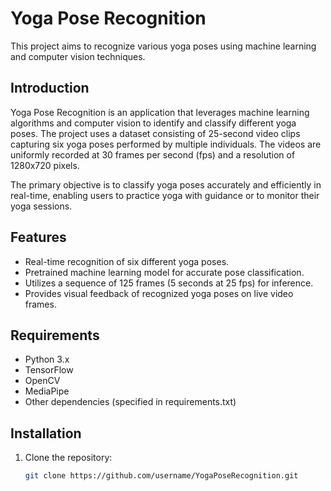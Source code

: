 # Yoga Pose Recognition

This project aims to recognize various yoga poses using machine learning and computer vision techniques.

## Introduction

Yoga Pose Recognition is an application that leverages machine learning algorithms and computer vision to identify and classify different yoga poses. The project uses a dataset consisting of 25-second video clips capturing six yoga poses performed by multiple individuals. The videos are uniformly recorded at 30 frames per second (fps) and a resolution of 1280x720 pixels.

The primary objective is to classify yoga poses accurately and efficiently in real-time, enabling users to practice yoga with guidance or to monitor their yoga sessions.

## Features

- Real-time recognition of six different yoga poses.
- Pretrained machine learning model for accurate pose classification.
- Utilizes a sequence of 125 frames (5 seconds at 25 fps) for inference.
- Provides visual feedback of recognized yoga poses on live video frames.

## Requirements

- Python 3.x
- TensorFlow
- OpenCV
- MediaPipe
- Other dependencies (specified in requirements.txt)

## Installation

1. Clone the repository:

   ```bash
   git clone https://github.com/username/YogaPoseRecognition.git
